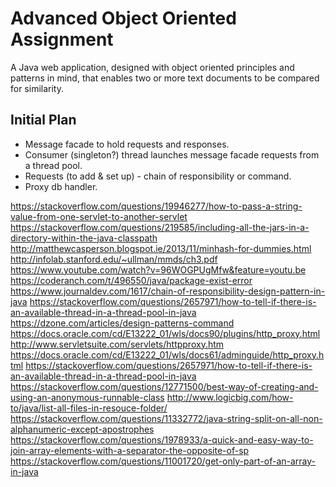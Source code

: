 # Advanced Object Oriented Assignment
A Java web application, designed with object oriented principles and patterns in mind, that enables two or more text documents to be compared for similarity.

## Initial Plan

- Message facade to hold requests and responses.
- Consumer (singleton?) thread launches message facade requests from a thread pool.
- Requests (to add & set up) - chain of responsibility or command.
- Proxy db handler.

https://stackoverflow.com/questions/19946277/how-to-pass-a-string-value-from-one-servlet-to-another-servlet
https://stackoverflow.com/questions/219585/including-all-the-jars-in-a-directory-within-the-java-classpath
http://matthewcasperson.blogspot.ie/2013/11/minhash-for-dummies.html
http://infolab.stanford.edu/~ullman/mmds/ch3.pdf
https://www.youtube.com/watch?v=96WOGPUgMfw&feature=youtu.be
https://coderanch.com/t/496550/java/package-exist-error
https://www.journaldev.com/1617/chain-of-responsibility-design-pattern-in-java
https://stackoverflow.com/questions/2657971/how-to-tell-if-there-is-an-available-thread-in-a-thread-pool-in-java
https://dzone.com/articles/design-patterns-command
https://docs.oracle.com/cd/E13222_01/wls/docs90/plugins/http_proxy.html
http://www.servletsuite.com/servlets/httpproxy.htm
https://docs.oracle.com/cd/E13222_01/wls/docs61/adminguide/http_proxy.html
https://stackoverflow.com/questions/2657971/how-to-tell-if-there-is-an-available-thread-in-a-thread-pool-in-java
https://stackoverflow.com/questions/12771500/best-way-of-creating-and-using-an-anonymous-runnable-class
http://www.logicbig.com/how-to/java/list-all-files-in-resouce-folder/
https://stackoverflow.com/questions/11332772/java-string-split-on-all-non-alphanumeric-except-apostrophes
https://stackoverflow.com/questions/1978933/a-quick-and-easy-way-to-join-array-elements-with-a-separator-the-opposite-of-sp
https://stackoverflow.com/questions/11001720/get-only-part-of-an-array-in-java